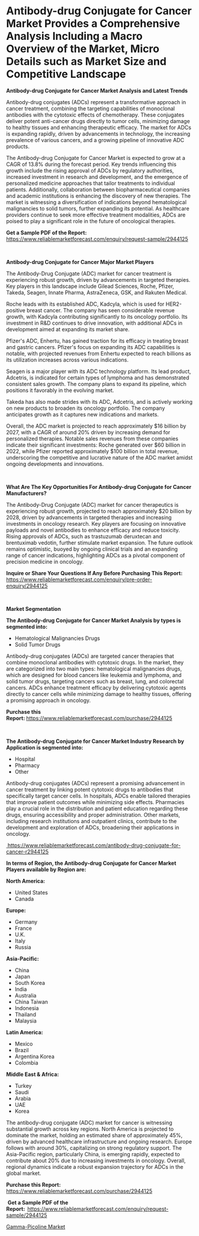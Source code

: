 <p><h1>Antibody-drug Conjugate for Cancer Market Provides a Comprehensive Analysis Including a Macro Overview of the Market, Micro Details such as Market Size and Competitive Landscape</h1></p><p><strong>Antibody-drug Conjugate for Cancer Market Analysis and Latest Trends</strong></p>
<p><p>Antibody-drug conjugates (ADCs) represent a transformative approach in cancer treatment, combining the targeting capabilities of monoclonal antibodies with the cytotoxic effects of chemotherapy. These conjugates deliver potent anti-cancer drugs directly to tumor cells, minimizing damage to healthy tissues and enhancing therapeutic efficacy. The market for ADCs is expanding rapidly, driven by advancements in technology, the increasing prevalence of various cancers, and a growing pipeline of innovative ADC products. </p><p>The Antibody-drug Conjugate for Cancer Market is expected to grow at a CAGR of 13.8% during the forecast period. Key trends influencing this growth include the rising approval of ADCs by regulatory authorities, increased investment in research and development, and the emergence of personalized medicine approaches that tailor treatments to individual patients. Additionally, collaboration between biopharmaceutical companies and academic institutions is enhancing the discovery of new therapies. The market is witnessing a diversification of indications beyond hematological malignancies to solid tumors, further expanding its potential. As healthcare providers continue to seek more effective treatment modalities, ADCs are poised to play a significant role in the future of oncological therapies.</p></p>
<p><strong>Get a Sample PDF of the Report:&nbsp;</strong> <a href="https://www.reliablemarketforecast.com/enquiry/request-sample/2944125?utm_campaign=2803&utm_medium=2&utm_source=Github&utm_content=ia&utm_term=15032025&utm_id=antibody-drug-conjugate-for-cancer">https://www.reliablemarketforecast.com/enquiry/request-sample/2944125</a></p>
<p>&nbsp;</p>
<p><strong>Antibody-drug Conjugate for Cancer Major Market Players</strong></p>
<p><p>The Antibody-Drug Conjugate (ADC) market for cancer treatment is experiencing robust growth, driven by advancements in targeted therapies. Key players in this landscape include Gilead Sciences, Roche, Pfizer, Takeda, Seagen, Innate Pharma, AstraZeneca, GSK, and Rakuten Medical.</p><p>Roche leads with its established ADC, Kadcyla, which is used for HER2-positive breast cancer. The company has seen considerable revenue growth, with Kadcyla contributing significantly to its oncology portfolio. Its investment in R&D continues to drive innovation, with additional ADCs in development aimed at expanding its market share.</p><p>Pfizer's ADC, Enhertu, has gained traction for its efficacy in treating breast and gastric cancers. Pfizer's focus on expanding its ADC capabilities is notable, with projected revenues from Enhertu expected to reach billions as its utilization increases across various indications.</p><p>Seagen is a major player with its ADC technology platform. Its lead product, Adcetris, is indicated for certain types of lymphoma and has demonstrated consistent sales growth. The company plans to expand its pipeline, which positions it favorably in the evolving market.</p><p>Takeda has also made strides with its ADC, Adcetris, and is actively working on new products to broaden its oncology portfolio. The company anticipates growth as it captures new indications and markets.</p><p>Overall, the ADC market is projected to reach approximately $16 billion by 2027, with a CAGR of around 20% driven by increasing demand for personalized therapies. Notable sales revenues from these companies indicate their significant investments: Roche generated over $60 billion in 2022, while Pfizer reported approximately $100 billion in total revenue, underscoring the competitive and lucrative nature of the ADC market amidst ongoing developments and innovations.</p></p>
<p>&nbsp;</p>
<p><strong>What Are The Key Opportunities For Antibody-drug Conjugate for Cancer Manufacturers?</strong></p>
<p><p>The Antibody-Drug Conjugate (ADC) market for cancer therapeutics is experiencing robust growth, projected to reach approximately $20 billion by 2028, driven by advancements in targeted therapies and increasing investments in oncology research. Key players are focusing on innovative payloads and novel antibodies to enhance efficacy and reduce toxicity. Rising approvals of ADCs, such as trastuzumab deruxtecan and brentuximab vedotin, further stimulate market expansion. The future outlook remains optimistic, buoyed by ongoing clinical trials and an expanding range of cancer indications, highlighting ADCs as a pivotal component of precision medicine in oncology.</p></p>
<p><strong>Inquire or Share Your Questions If Any Before Purchasing This Report:</strong> <a href="https://www.reliablemarketforecast.com/enquiry/pre-order-enquiry/2944125?utm_campaign=2803&utm_medium=2&utm_source=Github&utm_content=ia&utm_term=15032025&utm_id=antibody-drug-conjugate-for-cancer">https://www.reliablemarketforecast.com/enquiry/pre-order-enquiry/2944125</a></p>
<p>&nbsp;</p>
<p><strong>Market Segmentation</strong></p>
<p><strong>The Antibody-drug Conjugate for Cancer Market Analysis by types is segmented into:</strong></p>
<p><ul><li>Hematological Malignancies Drugs</li><li>Solid Tumor Drugs</li></ul></p>
<p><p>Antibody-drug conjugates (ADCs) are targeted cancer therapies that combine monoclonal antibodies with cytotoxic drugs. In the market, they are categorized into two main types: hematological malignancies drugs, which are designed for blood cancers like leukemia and lymphoma, and solid tumor drugs, targeting cancers such as breast, lung, and colorectal cancers. ADCs enhance treatment efficacy by delivering cytotoxic agents directly to cancer cells while minimizing damage to healthy tissues, offering a promising approach in oncology.</p></p>
<p><strong>Purchase this Report:&nbsp;</strong><a href="https://www.reliablemarketforecast.com/purchase/2944125?utm_campaign=2803&utm_medium=2&utm_source=Github&utm_content=ia&utm_term=15032025&utm_id=antibody-drug-conjugate-for-cancer">https://www.reliablemarketforecast.com/purchase/2944125</a></p>
<p>&nbsp;</p>
<p><strong>The Antibody-drug Conjugate for Cancer Market Industry Research by Application is segmented into:</strong></p>
<p><ul><li>Hospital</li><li>Pharmacy</li><li>Other</li></ul></p>
<p><p>Antibody-drug conjugates (ADCs) represent a promising advancement in cancer treatment by linking potent cytotoxic drugs to antibodies that specifically target cancer cells. In hospitals, ADCs enable tailored therapies that improve patient outcomes while minimizing side effects. Pharmacies play a crucial role in the distribution and patient education regarding these drugs, ensuring accessibility and proper administration. Other markets, including research institutions and outpatient clinics, contribute to the development and exploration of ADCs, broadening their applications in oncology.</p></p>
<p><a href="https://www.reliablemarketforecast.com/antibody-drug-conjugate-for-cancer-r2944125?utm_campaign=2803&utm_medium=2&utm_source=Github&utm_content=ia&utm_term=15032025&utm_id=antibody-drug-conjugate-for-cancer">&nbsp;https://www.reliablemarketforecast.com/antibody-drug-conjugate-for-cancer-r2944125</a></p>
<p><strong>In terms of Region, the Antibody-drug Conjugate for Cancer Market Players available by Region are:</strong></p>
<p>
    <p> <strong> North America: </strong>
        <ul>
            <li>United States</li>
            <li>Canada</li>
        </ul>
        </p> 
    <p> <strong> Europe: </strong>
        <ul>
            <li>Germany</li>
            <li>France</li>
            <li>U.K.</li>
            <li>Italy</li>
            <li>Russia</li>
        </ul>
        </p> 
    <p> <strong> Asia-Pacific: </strong>
        <ul>
            <li>China</li>
            <li>Japan</li>
            <li>South Korea</li>
            <li>India</li>
            <li>Australia</li>
            <li>China Taiwan</li>
            <li>Indonesia</li>
            <li>Thailand</li>
            <li>Malaysia</li>
        </ul>
        </p> 
    <p> <strong> Latin America: </strong>
        <ul>
            <li>Mexico</li>
            <li>Brazil</li>
            <li>Argentina Korea</li>
            <li>Colombia</li>
        </ul>
        </p> 
    <p> <strong> Middle East & Africa: </strong>
        <ul>
            <li>Turkey</li>
            <li>Saudi</li>
            <li>Arabia</li>
            <li>UAE</li>
            <li>Korea</li>
        </ul>
    </p>
    </p>
<p><p>The antibody-drug conjugate (ADC) market for cancer is witnessing substantial growth across key regions. North America is projected to dominate the market, holding an estimated share of approximately 45%, driven by advanced healthcare infrastructure and ongoing research. Europe follows with around 30%, capitalizing on strong regulatory support. The Asia-Pacific region, particularly China, is emerging rapidly, expected to contribute about 20% due to increasing investments in oncology. Overall, regional dynamics indicate a robust expansion trajectory for ADCs in the global market.</p></p>
<p><strong>Purchase this Report: </strong><a href="https://www.reliablemarketforecast.com/purchase/2944125?utm_campaign=2803&utm_medium=2&utm_source=Github&utm_content=ia&utm_term=15032025&utm_id=antibody-drug-conjugate-for-cancer">https://www.reliablemarketforecast.com/purchase/2944125</a></p>
<p>&nbsp;<strong>Get a Sample PDF of the Report:&nbsp;&nbsp;</strong><a href="https://www.reliablemarketforecast.com/enquiry/request-sample/2944125?utm_campaign=2803&utm_medium=2&utm_source=Github&utm_content=ia&utm_term=15032025&utm_id=antibody-drug-conjugate-for-cancer">https://www.reliablemarketforecast.com/enquiry/request-sample/2944125</a></p>
<p><strong></strong></p>
<p><p><a href="https://github.com/memorirummy/Market-Research-Report-List-1/blob/main/gamma-picoline-market.md?utm_campaign=2803&utm_medium=2&utm_source=Github&utm_content=ia&utm_term=15032025&utm_id=antibody-drug-conjugate-for-cancer">Gamma-Picoline Market</a></p></p>